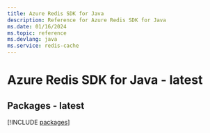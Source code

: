 ```yaml
---
title: Azure Redis SDK for Java
description: Reference for Azure Redis SDK for Java
ms.date: 01/16/2024
ms.topic: reference
ms.devlang: java
ms.service: redis-cache
---
```

# Azure Redis SDK for Java - latest
## Packages - latest
[!INCLUDE [packages](redis-index.md)]